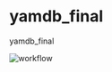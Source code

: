 # yamdb_final
yamdb_final

![workflow](https://github.com/HelloAgni/yamdb_final/actions/workflows/yamdb_workflow.yml/badge.svg)
